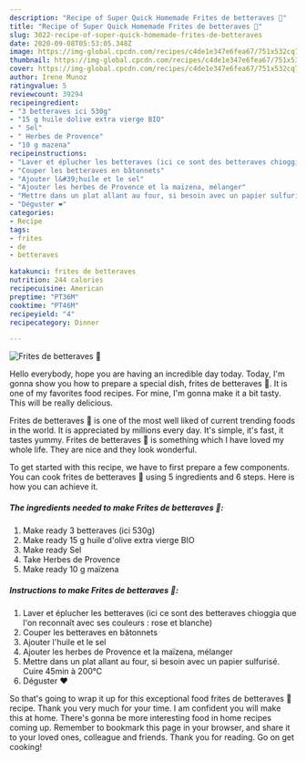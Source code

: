 ```yaml
---
description: "Recipe of Super Quick Homemade Frites de betteraves 🤤"
title: "Recipe of Super Quick Homemade Frites de betteraves 🤤"
slug: 3022-recipe-of-super-quick-homemade-frites-de-betteraves
date: 2020-09-08T05:53:05.348Z
image: https://img-global.cpcdn.com/recipes/c4de1e347e6fea67/751x532cq70/frites-de-betteraves-🤤-photo-principale-de-la-recette.jpg
thumbnail: https://img-global.cpcdn.com/recipes/c4de1e347e6fea67/751x532cq70/frites-de-betteraves-🤤-photo-principale-de-la-recette.jpg
cover: https://img-global.cpcdn.com/recipes/c4de1e347e6fea67/751x532cq70/frites-de-betteraves-🤤-photo-principale-de-la-recette.jpg
author: Irene Munoz
ratingvalue: 5
reviewcount: 39294
recipeingredient:
- "3 betteraves ici 530g"
- "15 g huile dolive extra vierge BIO"
- " Sel"
- " Herbes de Provence"
- "10 g mazena"
recipeinstructions:
- "Laver et éplucher les betteraves (ici ce sont des betteraves chioggia que l&#39;on reconnaît avec ses couleurs : rose et blanche)"
- "Couper les betteraves en bâtonnets"
- "Ajouter l&#39;huile et le sel"
- "Ajouter les herbes de Provence et la maïzena, mélanger"
- "Mettre dans un plat allant au four, si besoin avec un papier sulfurisé. Cuire 45min à 200°C"
- "Déguster ❤️"
categories:
- Recipe
tags:
- frites
- de
- betteraves

katakunci: frites de betteraves 
nutrition: 244 calories
recipecuisine: American
preptime: "PT36M"
cooktime: "PT46M"
recipeyield: "4"
recipecategory: Dinner

---
```



![Frites de betteraves 🤤](https://img-global.cpcdn.com/recipes/c4de1e347e6fea67/751x532cq70/frites-de-betteraves-🤤-photo-principale-de-la-recette.jpg)

Hello everybody, hope you are having an incredible day today. Today, I'm gonna show you how to prepare a special dish, frites de betteraves 🤤. It is one of my favorites food recipes. For mine, I'm gonna make it a bit tasty. This will be really delicious.

Frites de betteraves 🤤 is one of the most well liked of current trending foods in the world. It is appreciated by millions every day. It's simple, it's fast, it tastes yummy. Frites de betteraves 🤤 is something which I have loved my whole life. They are nice and they look wonderful.




To get started with this recipe, we have to first prepare a few components. You can cook frites de betteraves 🤤 using 5 ingredients and 6 steps. Here is how you can achieve it.

<!--inarticleads1-->

##### The ingredients needed to make Frites de betteraves 🤤:

1. Make ready 3 betteraves (ici 530g)
1. Make ready 15 g huile d&#39;olive extra vierge BIO
1. Make ready  Sel
1. Take  Herbes de Provence
1. Make ready 10 g maïzena




<!--inarticleads2-->

##### Instructions to make Frites de betteraves 🤤:

1. Laver et éplucher les betteraves (ici ce sont des betteraves chioggia que l&#39;on reconnaît avec ses couleurs : rose et blanche)
1. Couper les betteraves en bâtonnets
1. Ajouter l&#39;huile et le sel
1. Ajouter les herbes de Provence et la maïzena, mélanger
1. Mettre dans un plat allant au four, si besoin avec un papier sulfurisé. Cuire 45min à 200°C
1. Déguster ❤️




So that's going to wrap it up for this exceptional food frites de betteraves 🤤 recipe. Thank you very much for your time. I am confident you will make this at home. There's gonna be more interesting food in home recipes coming up. Remember to bookmark this page in your browser, and share it to your loved ones, colleague and friends. Thank you for reading. Go on get cooking!
